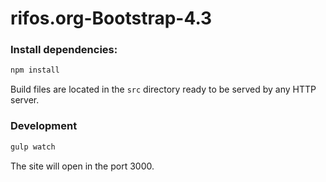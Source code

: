 # rifos.org-Bootstrap-4.3


### Install dependencies:

```bash
npm install
```

Build files are located in the `src` directory ready to be served by any HTTP server.

### Development

```bash
gulp watch
```

The site will open in the port 3000.

